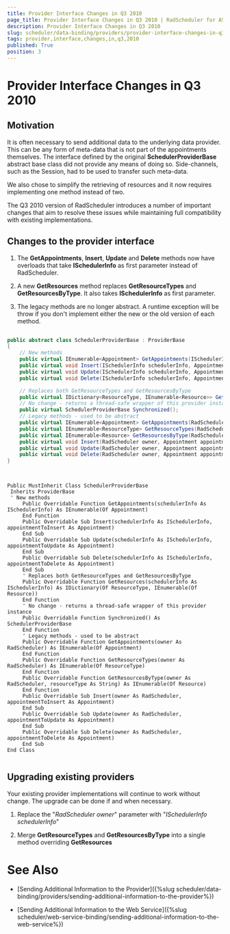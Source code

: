 ```yaml
---
title: Provider Interface Changes in Q3 2010
page_title: Provider Interface Changes in Q3 2010 | RadScheduler for ASP.NET AJAX Documentation
description: Provider Interface Changes in Q3 2010
slug: scheduler/data-binding/providers/provider-interface-changes-in-q3-2010
tags: provider,interface,changes,in,q3,2010
published: True
position: 3
---
```


# Provider Interface Changes in Q3 2010



## Motivation

It is often necessary to send additional data to the underlying data provider. This can be any form of meta-data that is not part of the appointments themselves. The interface defined by the original **SchedulerProviderBase** abstract base class did not provide any means of doing so. Side-channels, such as the Session, had to be used to transfer such meta-data.

We also chose to simplify the retrieving of resources and it now requires implementing one method instead of two.

The Q3 2010 version of RadScheduler introduces a number of important changes that aim to resolve these issues while maintaining full compatibility with existing implementations.

## Changes to the provider interface

1. The **GetAppointments**, **Insert**, **Update** and **Delete** methods now have overloads that take **ISchedulerInfo** as first parameter instead of RadScheduler.

1. A new **GetResources** method replaces **GetResourceTypes** and **GetResourcesByType**. It also takes **ISchedulerInfo** as first parameter.

1. The legacy methods are no longer abstract. A runtime exception will be throw if you don't implement either the new or the old version of each method.





````C#
	
public abstract class SchedulerProviderBase : ProviderBase
{
	// New methods
	public virtual IEnumerable<Appointment> GetAppointments(ISchedulerInfo schedulerInfo);
	public virtual void Insert(ISchedulerInfo schedulerInfo, Appointment appointmentToInsert);
	public virtual void Update(ISchedulerInfo schedulerInfo, Appointment appointmentToUpdate);
	public virtual void Delete(ISchedulerInfo schedulerInfo, Appointment appointmentToDelete);

	// Replaces both GetResourceTypes and GetResourcesByType
	public virtual IDictionary<ResourceType, IEnumerable<Resource>> GetResources(ISchedulerInfo schedulerInfo);
	// No change - returns a thread-safe wrapper of this provider instance
	public virtual SchedulerProviderBase Synchronized();
	// Legacy methods - used to be abstract
	public virtual IEnumerable<Appointment> GetAppointments(RadScheduler owner);
	public virtual IEnumerable<ResourceType> GetResourceTypes(RadScheduler owner);
	public virtual IEnumerable<Resource> GetResourcesByType(RadScheduler owner, string resourceType);
	public virtual void Insert(RadScheduler owner, Appointment appointmentToInsert);
	public virtual void Update(RadScheduler owner, Appointment appointmentToUpdate);
	public virtual void Delete(RadScheduler owner, Appointment appointmentToDelete);
} 
	
````
````VB.NET
	     
Public MustInherit Class SchedulerProviderBase
 Inherits ProviderBase
 ' New methods
	 Public Overridable Function GetAppointments(schedulerInfo As ISchedulerInfo) As IEnumerable(Of Appointment)
	 End Function
	 Public Overridable Sub Insert(schedulerInfo As ISchedulerInfo, appointmentToInsert As Appointment)
	 End Sub
	 Public Overridable Sub Update(schedulerInfo As ISchedulerInfo, appointmentToUpdate As Appointment)
	 End Sub
	 Public Overridable Sub Delete(schedulerInfo As ISchedulerInfo, appointmentToDelete As Appointment)
	 End Sub
	 ' Replaces both GetResourceTypes and GetResourcesByType
	 Public Overridable Function GetResources(schedulerInfo As ISchedulerInfo) As IDictionary(Of ResourceType, IEnumerable(Of Resource))
	 End Function
	 ' No change - returns a thread-safe wrapper of this provider instance
	 Public Overridable Function Synchronized() As SchedulerProviderBase
	 End Function
	 ' Legacy methods - used to be abstract
	 Public Overridable Function GetAppointments(owner As RadScheduler) As IEnumerable(Of Appointment)
	 End Function
	 Public Overridable Function GetResourceTypes(owner As RadScheduler) As IEnumerable(Of ResourceType)
	 End Function
	 Public Overridable Function GetResourcesByType(owner As RadScheduler, resourceType As String) As IEnumerable(Of Resource)
	 End Function
	 Public Overridable Sub Insert(owner As RadScheduler, appointmentToInsert As Appointment)
	 End Sub
	 Public Overridable Sub Update(owner As RadScheduler, appointmentToUpdate As Appointment)
	 End Sub
	 Public Overridable Sub Delete(owner As RadScheduler, appointmentToDelete As Appointment)
	 End Sub
End Class 
	
````


## Upgrading existing providers

Your existing provider implementations will continue to work without change. The upgrade can be done if and when necessary.

1. Replace the "*RadScheduler owner*" parameter with "*ISchedulerInfo schedulerInfo*"

1. Merge **GetResourceTypes** and **GetResourcesByType** into a single method overriding **GetResources**

# See Also

 * [Sending Additional Information to the Provider]({%slug scheduler/data-binding/providers/sending-additional-information-to-the-provider%})

 * [Sending Additional Information to the Web Service]({%slug scheduler/web-service-binding/sending-additional-information-to-the-web-service%})
